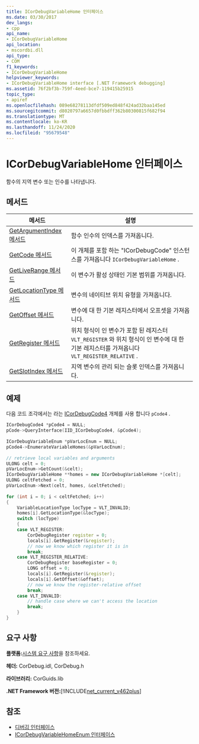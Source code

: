 ```yaml
---
title: ICorDebugVariableHome 인터페이스
ms.date: 03/30/2017
dev_langs:
- cpp
api_name:
- ICorDebugVariableHome
api_location:
- mscordbi.dll
api_type:
- COM
f1_keywords:
- ICorDebugVariableHome
helpviewer_keywords:
- ICorDebugVariableHome interface [.NET Framework debugging]
ms.assetid: 76f2bf3b-759f-4eed-bce7-119415b25915
topic_type:
- apiref
ms.openlocfilehash: 089e68278113dfdf509ed848f424ad32baa145ed
ms.sourcegitcommit: d8020797a6657d0fbbdff362b80300815f682f94
ms.translationtype: MT
ms.contentlocale: ko-KR
ms.lasthandoff: 11/24/2020
ms.locfileid: "95679548"
---
```

# <a name="icordebugvariablehome-interface"></a>ICorDebugVariableHome 인터페이스

함수의 지역 변수 또는 인수를 나타냅니다.  
  
## <a name="methods"></a>메서드  
  
|메서드|설명|  
|------------|-----------------|  
|[GetArgumentIndex 메서드](icordebugvariablehome-getargumentindex-method.md)|함수 인수의 인덱스를 가져옵니다.|  
|[GetCode 메서드](icordebugvariablehome-getcode-method.md)|이 개체를 포함 하는 "ICorDebugCode" 인스턴스를 가져옵니다 `ICorDebugVariableHome` .|  
|[GetLiveRange 메서드](icordebugvariablehome-getliverange-method.md)|이 변수가 활성 상태인 기본 범위를 가져옵니다.|  
|[GetLocationType 메서드](icordebugvariablehome-getlocationtype-method.md)|변수의 네이티브 위치 유형을 가져옵니다.|  
|[GetOffset 메서드](icordebugvariablehome-getoffset-method.md)|변수에 대 한 기본 레지스터에서 오프셋을 가져옵니다.|  
|[GetRegister 메서드](icordebugvariablehome-getregister-method.md)|위치 형식이 인 변수가 포함 된 레지스터 `VLT_REGISTER` 와 위치 형식이 인 변수에 대 한 기본 레지스터를 가져옵니다 `VLT_REGISTER_RELATIVE` .|  
|[GetSlotIndex 메서드](icordebugvariablehome-getslotindex-method.md)|지역 변수의 관리 되는 슬롯 인덱스를 가져옵니다.|  
  
## <a name="example"></a>예제  

 다음 코드 조각에서는 라는 [ICorDebugCode4](icordebugcode4-interface.md) 개체를 사용 합니다 `pCode4` .  
  
```cpp  
ICorDebugCode4 *pCode4 = NULL;  
pCode->QueryInterface(IID_ICorDebugCode4, &pCode4);  
  
ICorDebugVariableEnum *pVarLocEnum = NULL;  
pCode4->EnumerateVariableHomes(&pVarLocEnum);  
  
// retrieve local variables and arguments  
ULONG celt = 0;  
pVarLocEnum->GetCount(&celt);  
ICorDebugVariableHome **homes = new ICorDebugVariableHome *[celt];  
ULONG celtFetched = 0;  
pVarLocEnum->Next(celt, homes, &celtFetched);  
  
for (int i = 0; i < celtFetched; i++)  
{  
    VariableLocationType locType = VLT_INVALID;  
    homes[i].GetLocationType(&locType);  
    switch (locType)  
    {  
    case VLT_REGISTER:  
        CorDebugRegister register = 0;  
        locals[i].GetRegister(&register);  
        // now we know which register it is in  
        break;  
    case VLT_REGISTER_RELATIVE:  
        CorDebugRegister baseRegister = 0;  
        LONG offset = 0;  
        locals[i].GetRegister(&register);  
        locals[i].GetOffset(&offset);  
        // now we know the register-relative offset  
        break;  
    case VLT_INVALID:  
        // handle case where we can't access the location  
        break;  
    }  
}  
```  
  
## <a name="requirements"></a>요구 사항  

 **플랫폼:**[시스템 요구 사항](../../get-started/system-requirements.md)을 참조하세요.  
  
 **헤더:** CorDebug.idl, CorDebug.h  
  
 **라이브러리:** CorGuids.lib  
  
 **.NET Framework 버전:**[!INCLUDE[net_current_v462plus](../../../../includes/net-current-v462plus-md.md)]  
  
## <a name="see-also"></a>참조

- [디버깅 인터페이스](debugging-interfaces.md)
- [ICorDebugVariableHomeEnum 인터페이스](icordebugvariablehomeenum-interface.md)
